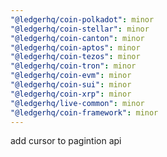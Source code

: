 ```yaml
---
"@ledgerhq/coin-polkadot": minor
"@ledgerhq/coin-stellar": minor
"@ledgerhq/coin-canton": minor
"@ledgerhq/coin-aptos": minor
"@ledgerhq/coin-tezos": minor
"@ledgerhq/coin-tron": minor
"@ledgerhq/coin-evm": minor
"@ledgerhq/coin-sui": minor
"@ledgerhq/coin-xrp": minor
"@ledgerhq/live-common": minor
"@ledgerhq/coin-framework": minor
---
```


add cursor to pagintion api
